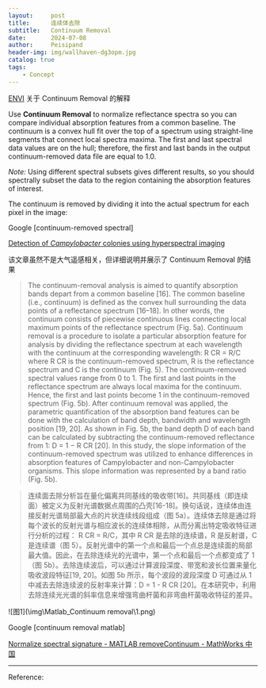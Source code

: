 ```yaml
---
layout:     post
title:      连续体去除
subtitle:   Continuum Removal
date:       2024-07-08
author:     Peisipand
header-img: img/wallhaven-dg3opm.jpg
catalog: true
tags:
    - Concept
---
```


[ENVI](https://www.nv5geospatialsoftware.com/docs/ContinuumRemoval.html) 关于 Continuum Removal 的解释

Use **Continuum Removal** to normalize reflectance spectra so you can compare individual absorption features from a common baseline. The continuum is a convex hull fit over the top of a spectrum using straight-line segments that connect local spectra maxima. The first and last spectral data values are on the hull; therefore, the first and last bands in the output continuum-removed data file are equal to 1.0.

*Note:* Using different spectral subsets gives different results, so you should spectrally subset the data to the region containing the absorption features of interest.

The continuum is removed by dividing it into the actual spectrum for each pixel in the image:



Google [continuum-removed spectral]

[Detection of *Campylobacter* colonies using hyperspectral imaging](https://link.springer.com/article/10.1007/s11694-010-9094-0)

该文章虽然不是大气遥感相关，但详细说明并展示了 Continuum Removal 的结果

> The continuum-removal analysis is aimed to quantify absorption bands depart from a common baseline [16]. The common baseline (i.e., continuum) is defined as the convex hull surrounding the data points of a reflectance spectrum [16–18]. In other words, the continuum consists of piecewise continuous lines connecting local maximum points of the reflectance spectrum (Fig. 5a). Continuum removal is a procedure to isolate a particular absorption feature for analysis by dividing the reflectance spectrum at each wavelength with the continuum at the corresponding wavelength: R CR  = R/C where R CR is the continuum-removed spectrum, R is the reflectance spectrum and C is the continuum (Fig. 5). The continuum-removed spectral values range from 0 to 1. The first and last points in the reflectance spectrum are always local maxima for the continuum. Hence, the first and last points become 1 in the continuum-removed spectrum (Fig. 5b). After continuum removal was applied, the parametric quantification of the absorption band features can be done with the calculation of band depth, bandwidth and wavelength position [19, 20]. As shown in Fig. 5b, the band depth D of each band can be calculated by subtracting the continuum-removed reflectance from 1: D = 1 − R CR [20]. In this study, the slope information of the continuum-removed spectrum was utilized to enhance differences in absorption features of Campylobacter and non-Campylobacter organisms. This slope information was represented by a band ratio (Fig. 5b).

>连续面去除分析旨在量化偏离共同基线的吸收带[16]。共同基线（即连续面）被定义为反射光谱数据点周围的凸壳[16-18]。换句话说，连续体由连接反射光谱局部最大点的片状连续线段组成（图 5a）。连续体去除是通过将每个波长的反射光谱与相应波长的连续体相除，从而分离出特定吸收特征进行分析的过程： R CR = R/C，其中 R CR 是去除的连续谱，R 是反射谱，C 是连续谱（图 5）。反射光谱中的第一个点和最后一个点总是连续面的局部最大值。因此，在去除连续光的光谱中，第一个点和最后一个点都变成了 1（图 5b）。去除连续波后，可以通过计算波段深度、带宽和波长位置来量化吸收波段特征[19, 20]。如图 5b 所示，每个波段的波段深度 D 可通过从 1 中减去去除连续波的反射率来计算：D = 1 - R CR [20]。在本研究中，利用去除连续光光谱的斜率信息来增强弯曲杆菌和非弯曲杆菌吸收特征的差异。



![图1](\img\Matlab_Continuum removal\1.png)

Google [continuum removal matlab]

[Normalize spectral signature - MATLAB removeContinuum - MathWorks 中国](https://ww2.mathworks.cn/help/images/ref/removecontinuum.html)

---


Reference:


